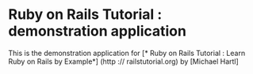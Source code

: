 # Ruby on Rails Tutorial : demonstration application

This is the demonstration application for [* Ruby on Rails
 Tutorial : Learn Ruby on Rails by Example*] (http :// railstutorial.org) by [Michael Hartl]
